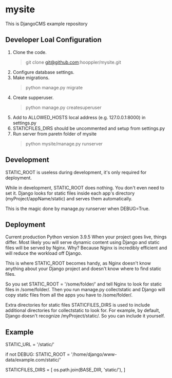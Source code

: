 # mysite
This is DjangoCMS example repository

## Developer Loal Configuration

1. Clone the code.
   > git clone git@github.com:hooppler/mysite.git
2. Configure database settings.
3. Make migrations.
   > python manage.py migrate
4. Create supperuser.
   > python manage.py createsuperuser
5. Add to ALLOWED_HOSTS local address (e.g. 127.0.0.1:8000) in settings.py
6. STATICFILES_DIRS should be uncommented and setup from settings.py
7. Run server from paretn folder of mysite
   > python mysite/manage.py runserver

## Development
STATIC_ROOT is useless during development, it's only required for deployment.

While in development, STATIC_ROOT does nothing. You don't even need to set it. Django looks for static files inside each app's directory (myProject/appName/static) and serves them automatically.

This is the magic done by manage.py runserver when DEBUG=True.

## Deployment
Current production Python version 3.9.5
When your project goes live, things differ. Most likely you will serve dynamic content using Django and static files will be served by Nginx. Why? Because Nginx is incredibly efficient and will reduce the workload off Django.

This is where STATIC_ROOT becomes handy, as Nginx doesn't know anything about your Django project and doesn't know where to find static files.

So you set STATIC_ROOT = '/some/folder/' and tell Nginx to look for static files in /some/folder/. Then you run manage.py collectstatic and Django will copy static files from all the apps you have to /some/folder/.

Extra directories for static files
STATICFILES_DIRS is used to include additional directories for collectstatic to look for. For example, by default, Django doesn't recognize /myProject/static/. So you can include it yourself.

## Example
STATIC_URL = '/static/'

if not DEBUG:
    STATIC_ROOT = '/home/django/www-data/example.com/static/'

STATICFILES_DIRS = [
    os.path.join(BASE_DIR, 'static/'),
]
